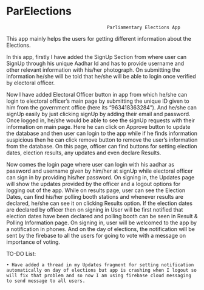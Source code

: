 # ParElections
                                         Parliamentary Elections App

This app mainly helps the users for getting different information about the Elections. 

In this app, firstly I have added the SignUp Section from where user can SignUp through his unique Aadhar Id and has to provide username and other relevant information with his/her photograph. On submitting the information he/she will be told that he/she will be able to login once verified by electoral officer. 

Now I have added Electoral Officer button in app from which he/she can login to electoral officer’s main page by submitting the unique ID given to him from the government office (here its “963418363284”). And he/she can signUp easily by just clicking signUp by adding their email and password. Once logged in, he/she would be able to see the signUp requests  with their information on main page. Here he can click on Approve button to update the database and then user can login to the app while if he finds information suspicious then he can click remove button to remove the user’s information from the database. On this page, officer can find buttons for setting election dates, election results, any updates and even declare Results. 

Now comes the login page where user can login with his aadhar as password and username given by him/her at signUp while electoral officer can sign in by providing his/her password. On signing in, the Updates page will show the updates provided by  the officer and a logout options for logging out of the app. While on results page, user can see the Election Dates, can find his/her polling booth stations and whenever results are declared, he/she can see it on clicking Results option. If the election dates are declared by officer then on signing in User will be first notified that election dates have been declared and polling booth can be seen in Result & Polling Information page. On signing in, user will be welcomed to the app by a notification in phones. And on the day of elections, the notification will be sent by the firebase to all the users for going to vote with a message on importance of voting. 



TO-DO List:

    • Have added a thread in my Updates fragment for setting notification automatically on day of elections but app is crashing when I logout so will fix that problem and so now I am using firebase cloud messaging to send message to all users.

